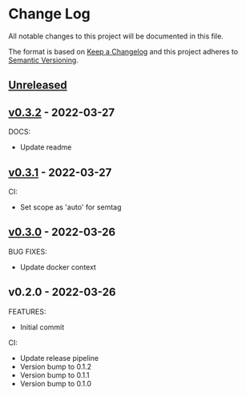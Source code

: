 # Change Log

All notable changes to this project will be documented in this file.

The format is based on [Keep a Changelog](http://keepachangelog.com/) and this
project adheres to [Semantic Versioning](http://semver.org/).

<a name="unreleased"></a>
## [Unreleased]



<a name="v0.3.2"></a>
## [v0.3.2] - 2022-03-27
DOCS:
- Update readme


<a name="v0.3.1"></a>
## [v0.3.1] - 2022-03-27
CI:
- Set scope as 'auto' for semtag


<a name="v0.3.0"></a>
## [v0.3.0] - 2022-03-26
BUG FIXES:
- Update docker context


<a name="v0.2.0"></a>
## v0.2.0 - 2022-03-26
FEATURES:
- Initial commit

CI:
- Update release pipeline
- Version bump to 0.1.2
- Version bump to 0.1.1
- Version bump to 0.1.0


[Unreleased]: https://github.com/junminahn/nodbox/compare/v0.3.2...HEAD
[v0.3.2]: https://github.com/junminahn/nodbox/compare/v0.3.1...v0.3.2
[v0.3.1]: https://github.com/junminahn/nodbox/compare/v0.3.0...v0.3.1
[v0.3.0]: https://github.com/junminahn/nodbox/compare/v0.2.0...v0.3.0
